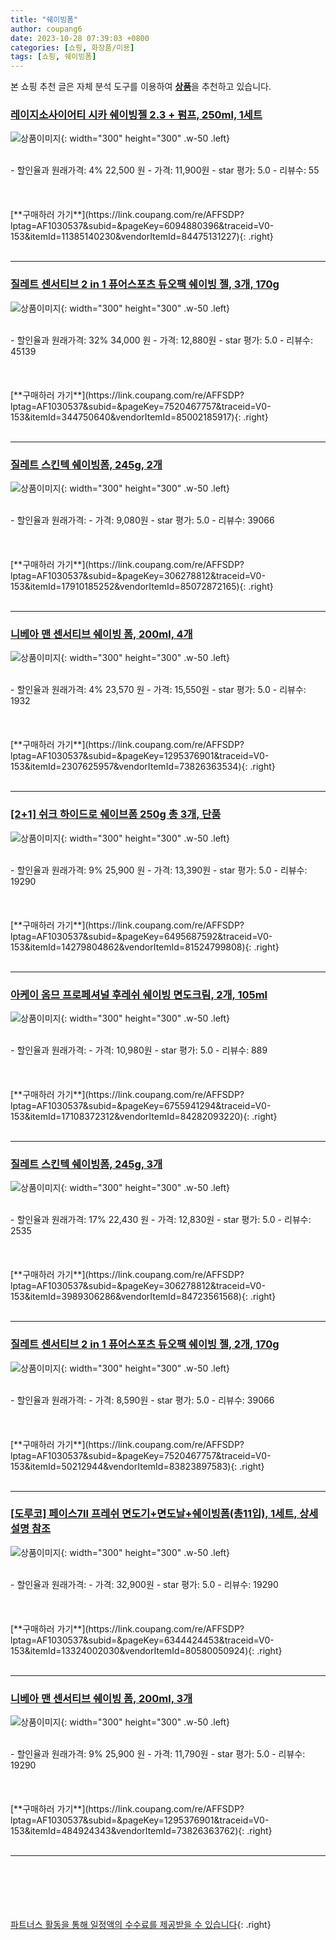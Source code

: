 ```yaml
---
title: "쉐이빙폼"
author: coupang6
date: 2023-10-28 07:39:03 +0800
categories: [쇼핑, 화장품/미용]
tags: [쇼핑, 쉐이빙폼]
---
```


본 쇼핑 추천 글은 자체 분석 도구를 이용하여 [**상품**](https://link.coupang.com/a/bao1ui)을 추천하고 있습니다.

### [레이지소사이어티 시카 쉐이빙젤 2.3 + 펌프, 250ml, 1세트](https://link.coupang.com/re/AFFSDP?lptag=AF1030537&subid=&pageKey=6094880396&traceid=V0-153&itemId=11385140230&vendorItemId=84475131227)

![상품이미지](https://thumbnail7.coupangcdn.com/thumbnails/remote/230x230ex/image/retail/images/9256276963671130-1cb2a3b1-9f96-4cf0-8643-709d0da8a773.jpg){: width="300" height="300" .w-50 .left}


<br>
- 할인율과 원래가격: 4%  22,500   원
- 가격: 11,900원
- star 평가: 5.0
- 리뷰수: 55
<br>
<br>
<br>
<br>
[**구매하러 가기**](https://link.coupang.com/re/AFFSDP?lptag=AF1030537&subid=&pageKey=6094880396&traceid=V0-153&itemId=11385140230&vendorItemId=84475131227){: .right}
<br>
<br>

---

### [질레트 센서티브 2 in 1 퓨어스포츠 듀오팩 쉐이빙 젤, 3개, 170g](https://link.coupang.com/re/AFFSDP?lptag=AF1030537&subid=&pageKey=7520467757&traceid=V0-153&itemId=344750640&vendorItemId=85002185917)

![상품이미지](https://thumbnail10.coupangcdn.com/thumbnails/remote/230x230ex/image/retail/images/1140486566415129-2dbeed22-5bfe-4e6d-81f6-4992ae2208bb.jpg){: width="300" height="300" .w-50 .left}


<br>
- 할인율과 원래가격: 32%  34,000   원
- 가격: 12,880원
- star 평가: 5.0
- 리뷰수: 45139
<br>
<br>
<br>
<br>
[**구매하러 가기**](https://link.coupang.com/re/AFFSDP?lptag=AF1030537&subid=&pageKey=7520467757&traceid=V0-153&itemId=344750640&vendorItemId=85002185917){: .right}
<br>
<br>

---

### [질레트 스킨텍 쉐이빙폼, 245g, 2개](https://link.coupang.com/re/AFFSDP?lptag=AF1030537&subid=&pageKey=306278812&traceid=V0-153&itemId=17910185252&vendorItemId=85072872165)

![상품이미지](https://thumbnail10.coupangcdn.com/thumbnails/remote/230x230ex/image/retail/images/706312179239684-d9450e7c-0af2-4e1c-85f9-23679cab18cf.jpg){: width="300" height="300" .w-50 .left}


<br>
- 할인율과 원래가격: 
- 가격: 9,080원
- star 평가: 5.0
- 리뷰수: 39066
<br>
<br>
<br>
<br>
[**구매하러 가기**](https://link.coupang.com/re/AFFSDP?lptag=AF1030537&subid=&pageKey=306278812&traceid=V0-153&itemId=17910185252&vendorItemId=85072872165){: .right}
<br>
<br>

---

### [니베아 맨 센서티브 쉐이빙 폼, 200ml, 4개](https://link.coupang.com/re/AFFSDP?lptag=AF1030537&subid=&pageKey=1295376901&traceid=V0-153&itemId=2307625957&vendorItemId=73826363534)

![상품이미지](https://thumbnail7.coupangcdn.com/thumbnails/remote/230x230ex/image/vendor_inventory/3b3b/7a1f1e6b26030c84845ee24692d4a92954f5609a6a679b34db6bf5af8135.jpg){: width="300" height="300" .w-50 .left}


<br>
- 할인율과 원래가격: 4%  23,570   원
- 가격: 15,550원
- star 평가: 5.0
- 리뷰수: 1932
<br>
<br>
<br>
<br>
[**구매하러 가기**](https://link.coupang.com/re/AFFSDP?lptag=AF1030537&subid=&pageKey=1295376901&traceid=V0-153&itemId=2307625957&vendorItemId=73826363534){: .right}
<br>
<br>

---

### [[2+1] 쉬크 하이드로 쉐이브폼 250g 총 3개, 단품](https://link.coupang.com/re/AFFSDP?lptag=AF1030537&subid=&pageKey=6495687592&traceid=V0-153&itemId=14279804862&vendorItemId=81524799808)

![상품이미지](https://thumbnail9.coupangcdn.com/thumbnails/remote/230x230ex/image/vendor_inventory/2dab/073e6f8bb8778c0c886609a791545dabd931bf316430f1df094ec22428e3.jpg){: width="300" height="300" .w-50 .left}


<br>
- 할인율과 원래가격: 9%  25,900   원
- 가격: 13,390원
- star 평가: 5.0
- 리뷰수: 19290
<br>
<br>
<br>
<br>
[**구매하러 가기**](https://link.coupang.com/re/AFFSDP?lptag=AF1030537&subid=&pageKey=6495687592&traceid=V0-153&itemId=14279804862&vendorItemId=81524799808){: .right}
<br>
<br>

---

### [아케이 옴므 프로페셔널 후레쉬 쉐이빙 면도크림, 2개, 105ml](https://link.coupang.com/re/AFFSDP?lptag=AF1030537&subid=&pageKey=6755941294&traceid=V0-153&itemId=17108372312&vendorItemId=84282093220)

![상품이미지](https://thumbnail7.coupangcdn.com/thumbnails/remote/230x230ex/image/retail/images/4382876650506276-aeccb4df-b748-4ec5-8e10-544c3f56f528.jpg){: width="300" height="300" .w-50 .left}


<br>
- 할인율과 원래가격: 
- 가격: 10,980원
- star 평가: 5.0
- 리뷰수: 889
<br>
<br>
<br>
<br>
[**구매하러 가기**](https://link.coupang.com/re/AFFSDP?lptag=AF1030537&subid=&pageKey=6755941294&traceid=V0-153&itemId=17108372312&vendorItemId=84282093220){: .right}
<br>
<br>

---

### [질레트 스킨텍 쉐이빙폼, 245g, 3개](https://link.coupang.com/re/AFFSDP?lptag=AF1030537&subid=&pageKey=306278812&traceid=V0-153&itemId=3989306286&vendorItemId=84723561568)

![상품이미지](https://thumbnail9.coupangcdn.com/thumbnails/remote/230x230ex/image/retail/images/7870132555221839-75207886-e02e-4ff4-bdf2-448024523ecd.jpg){: width="300" height="300" .w-50 .left}


<br>
- 할인율과 원래가격: 17%  22,430   원
- 가격: 12,830원
- star 평가: 5.0
- 리뷰수: 2535
<br>
<br>
<br>
<br>
[**구매하러 가기**](https://link.coupang.com/re/AFFSDP?lptag=AF1030537&subid=&pageKey=306278812&traceid=V0-153&itemId=3989306286&vendorItemId=84723561568){: .right}
<br>
<br>

---

### [질레트 센서티브 2 in 1 퓨어스포츠 듀오팩 쉐이빙 젤, 2개, 170g](https://link.coupang.com/re/AFFSDP?lptag=AF1030537&subid=&pageKey=7520467757&traceid=V0-153&itemId=50212944&vendorItemId=83823897583)

![상품이미지](https://thumbnail10.coupangcdn.com/thumbnails/remote/230x230ex/image/retail/images/2531407265188090-82985908-8e58-474c-be66-b98dc8da94d6.jpg){: width="300" height="300" .w-50 .left}


<br>
- 할인율과 원래가격: 
- 가격: 8,590원
- star 평가: 5.0
- 리뷰수: 39066
<br>
<br>
<br>
<br>
[**구매하러 가기**](https://link.coupang.com/re/AFFSDP?lptag=AF1030537&subid=&pageKey=7520467757&traceid=V0-153&itemId=50212944&vendorItemId=83823897583){: .right}
<br>
<br>

---

### [[도루코] 페이스7II 프레쉬 면도기+면도날+쉐이빙폼(총11입), 1세트, 상세설명 참조](https://link.coupang.com/re/AFFSDP?lptag=AF1030537&subid=&pageKey=6344424453&traceid=V0-153&itemId=13324002030&vendorItemId=80580050924)

![상품이미지](https://thumbnail7.coupangcdn.com/thumbnails/remote/230x230ex/image/vendor_inventory/fa24/ea7ccc403edeb5859b379cf8985cd3f689e6c47460d337700f723f1d8eb5.jpg){: width="300" height="300" .w-50 .left}


<br>
- 할인율과 원래가격: 
- 가격: 32,900원
- star 평가: 5.0
- 리뷰수: 19290
<br>
<br>
<br>
<br>
[**구매하러 가기**](https://link.coupang.com/re/AFFSDP?lptag=AF1030537&subid=&pageKey=6344424453&traceid=V0-153&itemId=13324002030&vendorItemId=80580050924){: .right}
<br>
<br>

---

### [니베아 맨 센서티브 쉐이빙 폼, 200ml, 3개](https://link.coupang.com/re/AFFSDP?lptag=AF1030537&subid=&pageKey=1295376901&traceid=V0-153&itemId=484924343&vendorItemId=73826363762)

![상품이미지](https://thumbnail6.coupangcdn.com/thumbnails/remote/230x230ex/image/vendor_inventory/8357/1f7b39bd7d99eca631fd07180ca1532266333716d368bc4a13e8107b0aeb.jpg){: width="300" height="300" .w-50 .left}


<br>
- 할인율과 원래가격: 9%  25,900   원
- 가격: 11,790원
- star 평가: 5.0
- 리뷰수: 19290
<br>
<br>
<br>
<br>
[**구매하러 가기**](https://link.coupang.com/re/AFFSDP?lptag=AF1030537&subid=&pageKey=1295376901&traceid=V0-153&itemId=484924343&vendorItemId=73826363762){: .right}
<br>
<br>

---
<br><br><br><br><br> [파트너스 활동을 통해 일정액의 수수료를 제공받을 수 있습니다](https://link.coupang.com/a/bao1ui){: .right}